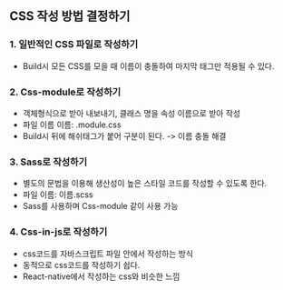 ## CSS 작성 방법 결정하기

### 1. 일반적인 CSS 파일로 작성하기

- Build시 모든 CSS를 모을 때 이름이 충돌하여 마지막 태그만 적용될 수 있다.

### 2. Css-module로 작성하기

- 객체형식으로 받아 내보내기, 클래스 명을 속성 이름으로 받아 작성
- 파일 이름 이름: .module.css
- Build시 뒤에 해쉬태그가 붙어 구분이 된다. -> 이름 충돌 해결

### 3. Sass로 작성하기

- 별도의 문법을 이용해 생산성이 높은 스타일 코드를 작성할 수 있도록 한다.
- 파일 이름: 이름.scss
- Sass를 사용하며 Css-module 같이 사용 가능

### 4. Css-in-js로 작성하기

- css코드를 자바스크립트 파일 안에서 작성하는 방식
- 동적으로 css코드를 작성하기 쉽다.
- React-native에서 작성하는 css와 비슷한 느낌